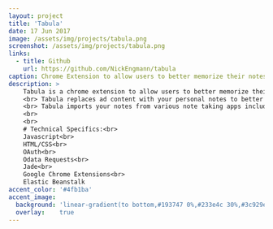 ```yaml
---
layout: project
title: 'Tabula'
date: 17 Jun 2017
image: /assets/img/projects/tabula.png
screenshot: /assets/img/projects/tabula.png
links:
  - title: Github
    url: https://github.com/NickEngmann/tabula
caption: Chrome Extension to allow users to better memorize their notes
description: >
    Tabula is a chrome extension to allow users to better memorize their notes while they browse the web.
    <br> Tabula replaces ad content with your personal notes to better help you learn and remember the things that are important to you, instead of getting bombarded with materialistic and obtrusive ads.
    <br> Tabula imports your notes from various note taking apps including: OneNote, EverNote, and Albus.
    <br>
    <br>
    # Technical Specifics:<br>
    Javascript<br>
    HTML/CSS<br>
    OAuth<br>
    Odata Requests<br>
    Jade<br>
    Google Chrome Extensions<br>
    Elastic Beanstalk
accent_color: '#4fb1ba'
accent_image:
  background: 'linear-gradient(to bottom,#193747 0%,#233e4c 30%,#3c929e 50%,#d5d5d4 70%,#cdccc8 100%)'
  overlay:    true
---
```

